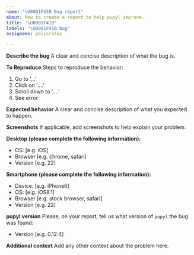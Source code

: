 ```yaml
---
name: "\U0001F41B Bug report"
about: How to create a report to help pupyl improve.
title: "\U0001F41B"
labels: "\U0001F41B bug"
assignees: policratus

---
```


**Describe the bug**
A clear and concise description of what the bug is.

**To Reproduce**
Steps to reproduce the behavior:
1. Go to '...'
2. Click on '....'
3. Scroll down to '....'
4. See error

**Expected behavior**
A clear and concise description of what you expected to happen.

**Screenshots**
If applicable, add screenshots to help explain your problem.

**Desktop (please complete the following information):**
 - OS: [e.g. iOS]
 - Browser [e.g. chrome, safari]
 - Version [e.g. 22]

**Smartphone (please complete the following information):**
 - Device: [e.g. iPhone6]
 - OS: [e.g. iOS8.1]
 - Browser [e.g. stock browser, safari]
 - Version [e.g. 22]

**pupyl version**
Please, on your report, tell us what version of `pupyl` the bug was found:
- Version [e.g. 0.12.4]

**Additional context**
Add any other context about the problem here.
